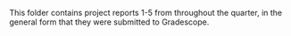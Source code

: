 This folder contains project reports 1-5 from throughout the quarter, in the general form that they were submitted to Gradescope.
